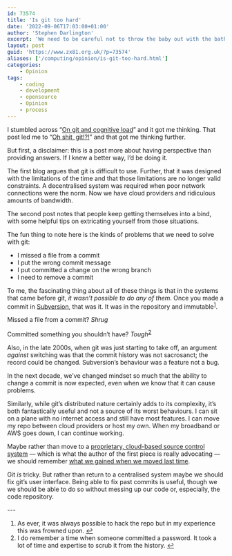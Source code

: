 ```yaml
---
id: 73574
title: 'Is git too hard'
date: '2022-09-06T17:03:00+01:00'
author: 'Stephen Darlington'
excerpt: 'We need to be careful not to throw the baby out with the bath water when we critique git.'
layout: post
guid: 'https://www.zx81.org.uk/?p=73574'
aliases: ['/computing/opinion/is-git-too-hard.html']
categories:
    - Opinion
tags:
    - coding
    - development
    - opensource
    - Opinion
    - process
---
```


<span style="font-size: revert;">I stumbled across “</span>[On git and cognitive load](https://dzone.com/articles/on-git-and-cognitive-load?edition=519297)<span style="font-size: revert;">” and it got me thinking. That post led me to “</span>[Oh shit, git!?!](https://ohshitgit.com)<span style="font-size: revert;">” and that got me thinking further.</span>

But first, a disclaimer: this is a post more about having perspective than providing answers. If I knew a better way, I’d be doing it.

The first blog argues that git is difficult to use. Further, that it was designed with the limitations of the time and that those limitations are no longer valid constraints. A decentralised system was required when poor network connections were the norm. Now we have cloud providers and ridiculous amounts of bandwidth.

The second post notes that people keep getting themselves into a bind, with some helpful tips on extricating yourself from those situations.

The fun thing to note here is the kinds of problems that we need to solve with git:

- I missed a file from a commit
- I put the wrong commit message
- I put committed a change on the wrong branch
- I need to remove a commit

To me, the fascinating thing about all of these things is that in the systems that came before git, *it wasn’t possible to do any of them*. Once you made a commit in [Subversion](https://subversion.apache.org), that was it. It was in the repository and immutable<sup>[1](#fn1-14229 "see footnote")</sup>.

Missed a file from a commit? *Shrug*

Committed something you shouldn’t have? *Tough*<sup>[2](#fn2-14229 "see footnote")</sup>

Also, in the late 2000s, when git was just starting to take off, an argument *against* switching was that the commit history was not sacrosanct; the record could be changed. Subversion’s behaviour was a feature not a bug.

In the next decade, we’ve changed mindset so much that the ability to change a commit is now expected, even when we know that it can cause problems.

Similarly, while git’s distributed nature certainly adds to its complexity, it’s both fantastically useful and not a source of its worst behaviours. I can sit on a plane with no internet access and still have most features. I can move my repo between cloud providers or host my own. When my broadband or AWS goes down, I can continue working.

Maybe rather than move to a [proprietary, cloud-based source control system](https://www.diversion.dev) — which is what the author of the first piece is really advocating — we should remember [what we gained when we moved last time](https://twitter.com/quinnypig/status/1508593001844510725?s=21&t=NcOmFocDTeTzpYA9ge_H7g).

Git *is* tricky. But rather than return to a centralised system maybe we should fix git’s user interface. Being able to fix past commits is useful, though we we should be able to do so without messing up our code or, especially, the code repository.

<div class="footnotes">---

1. As ever, it was always possible to hack the repo but in my experience this was frowned upon. [↩︎](#fnr1-14229 "return to article")
2. I do remember a time when someone committed a password. It took a lot of time and expertise to scrub it from the history. [↩︎](#fnr2-14229 "return to article")

</div>